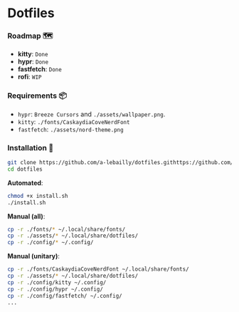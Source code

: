 # Dotfiles

### Roadmap 🗺️
- **kitty**: `Done`
- **hypr**: `Done`
- **fastfetch**: `Done`
- **rofi**: `WIP`

### Requirements 📦
- `hypr`: `Breeze Cursors` and `./assets/wallpaper.png`.
- `kitty`: `./fonts/CaskaydiaCoveNerdFont`
- `fastfetch`: `./assets/nord-theme.png`

### Installation 🚀
```bash
git clone https://github.com/a-lebailly/dotfiles.githttps://github.com/a-lebailly/dotfiles
cd dotfiles
```

**Automated**:
```bash
chmod +x install.sh
./install.sh
```

**Manual (all)**:
```bash
cp -r ./fonts/* ~/.local/share/fonts/
cp -r ./assets/* ~/.local/share/dotfiles/
cp -r ./config/* ~/.config/
```

**Manual (unitary)**:
```bash 
cp -r ./fonts/CaskaydiaCoveNerdFont ~/.local/share/fonts/
cp -r ./assets/* ~/.local/share/dotfiles/
cp -r ./config/kitty ~/.config/
cp -r ./config/hypr ~/.config/
cp -r ./config/fastfetch/ ~/.config/
...
```
